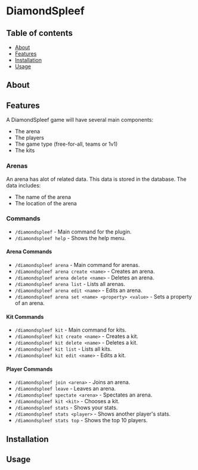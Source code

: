 <!-- TODO: BADGES -->

# DiamondSpleef


##  Table of contents

- [About](#about)
- [Features](#features)
- [Installation](#installation)
- [Usage](#usage)


## About

## Features

A DiamondSpleef game will have several main components:
- The arena
- The players
- The game type (free-for-all, teams or 1v1)
- The kits

### Arenas

An arena has alot of related data. This data is stored in the database. The data includes:
- The name of the arena
- The location of the arena



### Commands


- `/diamondspleef` - Main command for the plugin.
- `/diamondspleef help` - Shows the help menu.

#### Arena Commands
- `/diamondspleef arena` - Main command for arenas.
- `/diamondspleef arena create <name>` - Creates an arena.
- `/diamondspleef arena delete <name>` - Deletes an arena.
- `/diamondspleef arena list` - Lists all arenas.
- `/diamondspleef arena edit <name>` - Edits an arena.
- `/diamondspleef arena set <name> <property> <value>` - Sets a property of an arena.

#### Kit Commands
- `/diamondspleef kit` - Main command for kits.
- `/diamondspleef kit create <name>` - Creates a kit.
- `/diamondspleef kit delete <name>` - Deletes a kit.
- `/diamondspleef kit list` - Lists all kits.
- `/diamondspleef kit edit <name>` - Edits a kit.


#### Player Commands
- `/diamondspleef join <arena>` - Joins an arena.
- `/diamondspleef leave` - Leaves an arena.
- `/diamondspleef spectate <arena>` - Spectates an arena.
- `/diamondspleef kit <kit>` - Chooses a kit.
- `/diamondspleef stats` - Shows your stats.
- `/diamondspleef stats <player>` - Shows another player's stats.
- `/diamondspleef stats top` - Shows the top 10 players.


## Installation


## Usage
